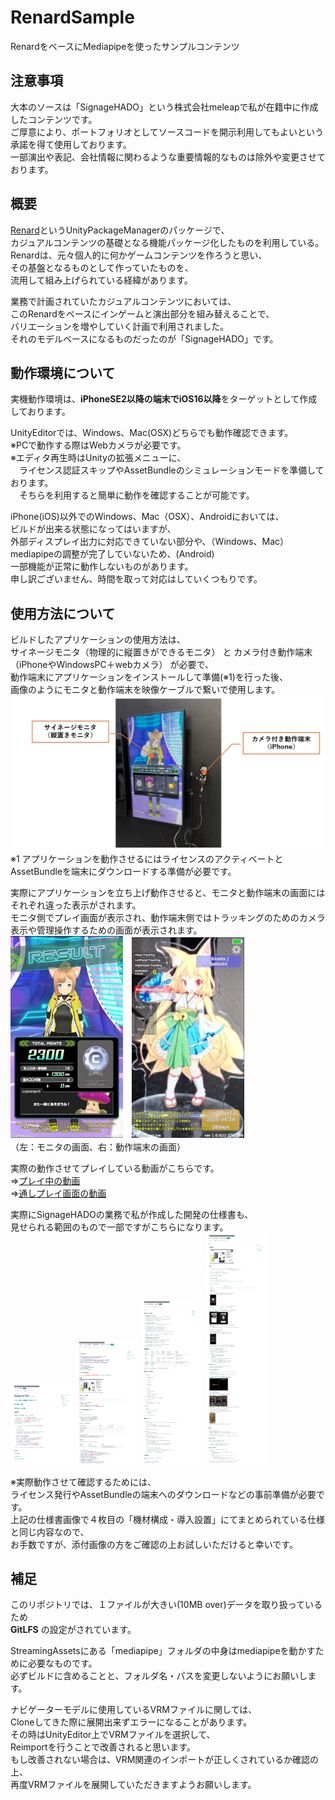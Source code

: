 # RenardSample
RenardをベースにMediapipeを使ったサンプルコンテンツ

## 注意事項
大本のソースは「SignageHADO」という株式会社meleapで私が在籍中に作成したコンテンツです。  
ご厚意により、ポートフォリオとしてソースコードを開示利用してもよいという承諾を得て使用しております。   
一部演出や表記、会社情報に関わるような重要情報的なものは除外や変更させております。

## 概要
[Renard](https://github.com/rencotsuki/Renard)というUnityPackageManagerのパッケージで、  
カジュアルコンテンツの基礎となる機能パッケージ化したものを利用している。  
Renardは、元々個人的に何かゲームコンテンツを作ろうと思い、  
その基盤となるものとして作っていたものを、  
流用して組み上げられている経緯があります。  

業務で計画されていたカジュアルコンテンツにおいては、  
このRenardをベースにインゲームと演出部分を組み替えることで、  
バリエーションを増やしていく計画で利用されました。  
それのモデルベースになるものだったのが「SignageHADO」です。  

## 動作環境について
実機動作環境は、**iPhoneSE2以降の端末でiOS16以降**をターゲットとして作成しております。  

UnityEditorでは、Windows、Mac(OSX)どちらでも動作確認できます。  
※PCで動作する際はWebカメラが必要です。  
※エディタ再生時はUnityの拡張メニューに、  
　ライセンス認証スキップやAssetBundleのシミュレーションモードを準備しております。  
　そちらを利用すると簡単に動作を確認することが可能です。  

iPhone(iOS)以外でのWindows、Mac（OSX）、Androidにおいては、  
ビルドが出来る状態になってはいますが、  
外部ディスプレイ出力に対応できていない部分や、（Windows、Mac）  
mediapipeの調整が完了していないため、(Android)  
一部機能が正常に動作しないものがあります。  
申し訳ございません、時間を取って対応はしていくつもりです。  

## 使用方法について
ビルドしたアプリケーションの使用方法は、  
サイネージモニタ（物理的に縦置きができるモニタ） と カメラ付き動作端末（iPhoneやWindowsPC＋webカメラ） が必要で、  
動作端末にアプリケーションをインストールして準備(※1)を行った後、  
画像のようにモニタと動作端末を映像ケーブルで繋いで使用します。  
<img width="512" alt="使用図" src="https://github.com/rencotsuki/RenardSample/blob/11a8b08cebb3a294a4b9f2ef430fcdd392e60be0/DocumentSamples/%E4%BD%BF%E7%94%A8%E5%9B%B3.jpg">  
※1 アプリケーションを動作させるにはライセンスのアクティベートとAssetBundleを端末にダウンロードする準備が必要です。  

実際にアプリケーションを立ち上げ動作させると、モニタと動作端末の画面にはそれぞれ違った表示がされます。  
モニタ側でプレイ画面が表示され、動作端末側ではトラッキングのためのカメラ表示や管理操作するための画面が表示されます。  
<img width="180" alt="モニタ画面" src="https://github.com/rencotsuki/RenardSample/blob/11a8b08cebb3a294a4b9f2ef430fcdd392e60be0/DocumentSamples/%E5%A4%96%E9%83%A8%E3%83%87%E3%82%A3%E3%82%B9%E3%83%97%E3%83%AC%E3%82%A4%E5%87%BA%E5%8A%9B%E5%81%B4%E3%81%AE%E7%94%BB%E9%9D%A2.jpg">　<img width="180" alt="動作端末画面" src="https://github.com/rencotsuki/RenardSample/blob/11a8b08cebb3a294a4b9f2ef430fcdd392e60be0/DocumentSamples/%E5%8B%95%E4%BD%9C%E7%AB%AF%E6%9C%AB%E5%81%B4%E3%81%AE%E7%94%BB%E9%9D%A2.jpg">  
（左：モニタの画面、右：動作端末の画面）  

実際の動作させてプレイしている動画がこちらです。  
⇒[プレイ中の動画](https://drive.google.com/file/d/1wbb4lTbfZR02hn_THypDpddlKjyyOrcb/view?usp=drive_link)  
⇒[通しプレイ画面の動画](https://drive.google.com/file/d/1sl0XN9ofkdylaPNJ0MmVHTIzuo6uTch_/view?usp=drive_link)  

実際にSignageHADOの業務で私が作成した開発の仕様書も、  
見せられる範囲のもので一部ですがこちらになります。    
<img width="100" alt="仕様書①" src="https://github.com/rencotsuki/RenardSample/blob/1ca690d2ef4a621c983476a042d08a7d522de817/DocumentSamples/%5Besa%5DSignageHADO%E4%BB%95%E6%A7%98%E6%9B%B8_01.png"> <img width="100" alt="仕様書②" src="https://github.com/rencotsuki/RenardSample/blob/1ca690d2ef4a621c983476a042d08a7d522de817/DocumentSamples/%5Besa%5DSignageHADO%E4%BB%95%E6%A7%98%E6%9B%B8_02.png"> <img width="100" alt="仕様書③" src="https://github.com/rencotsuki/RenardSample/blob/1ca690d2ef4a621c983476a042d08a7d522de817/DocumentSamples/%5Besa%5DSignageHADO%E4%BB%95%E6%A7%98%E6%9B%B8_03.png"> <img width="100" alt="仕様書④" src="https://github.com/rencotsuki/RenardSample/blob/1ca690d2ef4a621c983476a042d08a7d522de817/DocumentSamples/%5Besa%5DSignageHADO%E4%BB%95%E6%A7%98%E6%9B%B8_04.png">    

※実際動作させて確認するためには、  
ライセンス発行やAssetBundleの端末へのダウンロードなどの事前準備が必要です。  
上記の仕様書画像で４枚目の「機材構成・導入設置」にてまとめられている仕様と同じ内容なので、  
お手数ですが、添付画像の方をご確認の上お試しいただけると幸いです。  

## 補足
このリポジトリでは、１ファイルが大きい(10MB over)データを取り扱っているため  
**GitLFS** の設定がされています。  

StreamingAssetsにある「mediapipe」フォルダの中身はmediapipeを動かすために必要なものです。  
必ずビルドに含めることと、フォルダ名・パスを変更しないようにお願いします。  

ナビゲーターモデルに使用しているVRMファイルに関しては、  
Cloneしてきた際に展開出来ずエラーになることがあります。  
その時はUnityEditor上でVRMファイルを選択して、  
Reimportを行うことで改善されると思います。  
もし改善されない場合は、VRM関連のインポートが正しくされているか確認の上、  
再度VRMファイルを展開していただきますようお願いします。  
